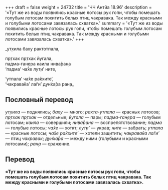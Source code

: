 +++
draft = false
weight = 24732
title = 'ЧЧ Антйа 18.96'
description = '«Тут же из воды появились красные лотосы рук гопи, чтобы помешать голубым лотосам похитить белых птиц чакравака. Так между красными и голубыми лотосами завязалась схватка».'
summary = '«Тут же из воды появились красные лотосы рук гопи, чтобы помешать голубым лотосам похитить белых птиц чакравака. Так между красными и голубыми лотосами завязалась схватка».'
+++

_ут̣хила баху рактотпала,  
  
пр̣тхак пр̣тхак йугала,  
падма-ган̣ера каила нива̄ран̣а  
‘падма’ ча̄хе лут̣и’ ните,  
  
‘утпала’ ча̄хе ра̄кхите’,  
‘чакрава̄ка’ ла̄ги’ дун̇ха̄ра ран̣а_

## Пословный перевод

_ут̣хила_ — поднялись; _баху_ — много; _ракта_\-_утпала_ — красных лотосов; _пр̣тхак_ _пр̣тхак_ — отдельные; _йугала_ — пары; _падма_\-_ган̣ера_ — голубым лотосам; _каила_ — совершили; _нива̄ран̣а_ — воспрепятствование; _падма_ — голубые лотосы; _ча̄хе_ — хотят; _лут̣и’_ — украв; _ните_ — забрать; _утпала_ — красные лотосы; _ча̄хе_ _ра̄кхите’_ — хотели защитить; _чакрава̄ка_ _ла̄ги’_ — птиц _чакравак_; _дун̇ха̄ра_ — между ними (голубыми и красными лотосами); _ран̣а_ — сражение.

## Перевод

**«Тут же из воды появились красные лотосы рук гопи, чтобы помешать голубым лотосам похитить белых птиц чакравака. Так между красными и голубыми лотосами завязалась схватка».**
